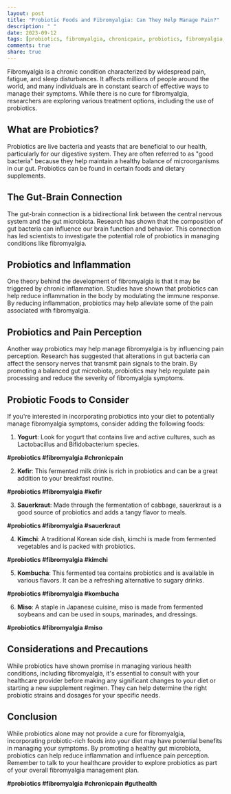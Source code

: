 ```yaml
---
layout: post
title: "Probiotic Foods and Fibromyalgia: Can They Help Manage Pain?"
description: " "
date: 2023-09-12
tags: [probiotics, fibromyalgia, chronicpain, probiotics, fibromyalgia, kefir, probiotics, fibromyalgia, sauerkraut, probiotics, fibromyalgia, kimchi, probiotics, fibromyalgia, kombucha, probiotics, fibromyalgia, miso, probiotics, fibromyalgia, chronicpain, guthealth]
comments: true
share: true
---
```


Fibromyalgia is a chronic condition characterized by widespread pain, fatigue, and sleep disturbances. It affects millions of people around the world, and many individuals are in constant search of effective ways to manage their symptoms. While there is no cure for fibromyalgia, researchers are exploring various treatment options, including the use of probiotics.

## What are Probiotics?

Probiotics are live bacteria and yeasts that are beneficial to our health, particularly for our digestive system. They are often referred to as "good bacteria" because they help maintain a healthy balance of microorganisms in our gut. Probiotics can be found in certain foods and dietary supplements.

## The Gut-Brain Connection

The gut-brain connection is a bidirectional link between the central nervous system and the gut microbiota. Research has shown that the composition of gut bacteria can influence our brain function and behavior. This connection has led scientists to investigate the potential role of probiotics in managing conditions like fibromyalgia.

## Probiotics and Inflammation

One theory behind the development of fibromyalgia is that it may be triggered by chronic inflammation. Studies have shown that probiotics can help reduce inflammation in the body by modulating the immune response. By reducing inflammation, probiotics may help alleviate some of the pain associated with fibromyalgia.

## Probiotics and Pain Perception

Another way probiotics may help manage fibromyalgia is by influencing pain perception. Research has suggested that alterations in gut bacteria can affect the sensory nerves that transmit pain signals to the brain. By promoting a balanced gut microbiota, probiotics may help regulate pain processing and reduce the severity of fibromyalgia symptoms.

## Probiotic Foods to Consider

If you're interested in incorporating probiotics into your diet to potentially manage fibromyalgia symptoms, consider adding the following foods:

1. **Yogurt**: Look for yogurt that contains live and active cultures, such as Lactobacillus and Bifidobacterium species.

**#probiotics #fibromyalgia #chronicpain**

2. **Kefir**: This fermented milk drink is rich in probiotics and can be a great addition to your breakfast routine.
   
**#probiotics #fibromyalgia #kefir**

3. **Sauerkraut**: Made through the fermentation of cabbage, sauerkraut is a good source of probiotics and adds a tangy flavor to meals.

**#probiotics #fibromyalgia #sauerkraut**

4. **Kimchi**: A traditional Korean side dish, kimchi is made from fermented vegetables and is packed with probiotics.
   
**#probiotics #fibromyalgia #kimchi**

5. **Kombucha**: This fermented tea contains probiotics and is available in various flavors. It can be a refreshing alternative to sugary drinks.

**#probiotics #fibromyalgia #kombucha**

6. **Miso**: A staple in Japanese cuisine, miso is made from fermented soybeans and can be used in soups, marinades, and dressings.

**#probiotics #fibromyalgia #miso**

## Considerations and Precautions

While probiotics have shown promise in managing various health conditions, including fibromyalgia, it's essential to consult with your healthcare provider before making any significant changes to your diet or starting a new supplement regimen. They can help determine the right probiotic strains and dosages for your specific needs.

## Conclusion

While probiotics alone may not provide a cure for fibromyalgia, incorporating probiotic-rich foods into your diet may have potential benefits in managing your symptoms. By promoting a healthy gut microbiota, probiotics can help reduce inflammation and influence pain perception. Remember to talk to your healthcare provider to explore probiotics as part of your overall fibromyalgia management plan.

**#probiotics #fibromyalgia #chronicpain #guthealth**